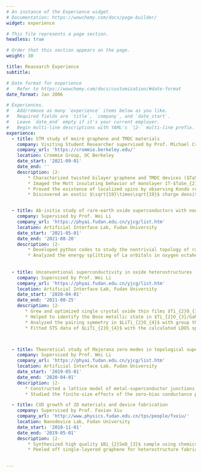 ```yaml
---
# An instance of the Experience widget.
# Documentation: https://wowchemy.com/docs/page-builder/
widget: experience

# This file represents a page section.
headless: true

# Order that this section appears on the page.
weight: 30

title: Reasearch Experience
subtitle:

# Date format for experience
#   Refer to https://wowchemy.com/docs/customization/#date-format
date_format: Jan 2006

# Experiences.
#   Add/remove as many `experience` items below as you like.
#   Required fields are `title`, `company`, and `date_start`.
#   Leave `date_end` empty if it's your current employer.
#   Begin multi-line descriptions with YAML's `|2-` multi-line prefix.
experience:
  - title: STM study of moiré graphene and TMDC materials
    company: Visiting Student Researcher supervised by Prof. Michael Crommie
    company_url: 'https://crommie.berkeley.edu/'
    location: Crommie Group, UC Berkeley
    date_start: '2021-09-01'
    date_end: ''
    description: |2-
        * Characterized twisted bilayer graphene and TMDC devices ($TaSe_{2}$, $NbSe_{2}$, $TaTe_{2}$, etc.). Studied the evolution of electronic structures with back gate.
        * Imaged the Mott insulating behavior of monolayer 1T-$TaSe_{2}$ with ‘flower pattern’ orbital texture.
        * Proved the existence of localized spins by observing Kondo resonance peak in the STS spectra of 1T/1H-TaSe2. 
        * Discovered an exotic $\sqrt{19}\times\sqrt{19}$ charge density wave in 1T-$TaTe_{2}$.


  - title: Ab-initio study of rare-earth oxide superconductors with nontrivial topology                 
    company: Supervised by Prof. Wei Li
    company_url: 'https://phyai.fudan.edu.cn/yjcg/list.htm'
    location: Artificial Interface Lab, Fudan University
    date_start: '2021-05-01'
    date_end: '2021-08-20'
    description: |2-
        * Developed python codes to study the nontrivial topology of rare-earth oxide superconductor LaO and found non-zero $Z_2$ invariant together with topologically protected surface states.
        * Analyzed the energy splitting of La orbitals in oxygen octahedron crystal fields with group theory and identified the origin of band inversion as the 5d to 4f orbital transition.
     
  
  - title: Unconventional superconductivity in oxide heterostructures
    company: Supervised by Prof. Wei Li
    company_url: 'https://phyai.fudan.edu.cn/yjcg/list.htm'
    location: Artificial Interface Lab, Fudan University
    date_start: '2020-04-01'
    date_end: '2021-08-25'
    description: |2-
       * Grew and optimized single crystal oxide thin films $Ti_{2}O_{3}/GaN$ layer-by-layer with pulsed-laser deposition.
       * Helped to identify the Bose metallic state in $Ti_{2}O_{3}/GaN$ with temperature-independent resistance in a wide range associated with vanishing Hall resistance.
       * Analyzed the pairing symmetry in $LiTi_{2}O_{4}$ with group theory and helped to explain the coexistence of ferromagnetism and superconductivity.
       * Fitted STS data of $LiTi_{2}O_{4}$ with the calculated LDOS spectrum of triplet-pairing superconductors using Green’s function method.



  - title: Theoretical study of Majorana zero modes in topological superconductors
    company: Supervised by Prof. Wei Li
    company_url: 'https://phyai.fudan.edu.cn/yjcg/list.htm'
    location: Artificial Interface Lab, Fudan University
    date_start: '2019-05-01'
    date_end: '2020-04-01'
    description: |2-
       * Constructed a lattice model of metal-superconductor junctions and developed python codes to simulate Andreev reflection spectrum.
       * Studied the finite-size effects of the zero-bias conductance peak in topological superconductors.

  - title: CVD growth of 2D materials and device fabrication
    company: Supervised by Prof. Faxian Xiu
    company_url: 'http://www.physics.fudan.edu.cn/tps/people/fxxiu/'
    location: Nanodevice Lab, Fudan University
    date_start: '2018-11-01'
    date_end: '2019-05-01'
    description: |2-
        * Synthesized high quality $Bi_{2}SeO_{3}$ sample using chemical vapor deposition method (CVD)
        * Peeled off single-layered graphene for heterostructure fabrication.

  
---
```


